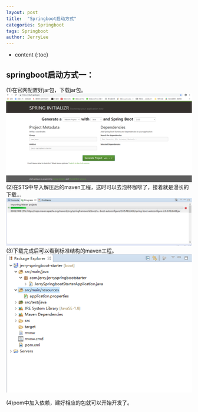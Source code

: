 ```yaml
---
layout: post
title:  "Springboot启动方式"
categories: Springboot
tags: Springboot
author: JerryLee
---
```

* content
{:toc}
## springboot启动方式一：
(1)在官网配置好jar包，下载jar包。
![嘻嘻嘻](/images/springboot/springboot.png)
(2)在STS中导入解压后的maven工程，这时可以去泡杯咖啡了，接着就是漫长的下载...
![嘻嘻嘻](/images/springboot/download.png)
(3)下载完成后可以看到标准结构的maven工程。
![嘻嘻嘻](/images/springboot/maven.png)  

(4)pom中加入依赖，建好相应的包就可以开始开发了。
